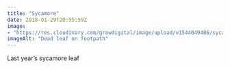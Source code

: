 ```yaml
---
title: "Sycamore"
date: 2018-01-29T20:55:59Z
image: 
- "https://res.cloudinary.com/growdigital/image/upload/v1544049486/sycamore-leaf-39970471121.jpg"
imageAlt: "Dead leaf on footpath"
---
```


Last year’s sycamore leaf
